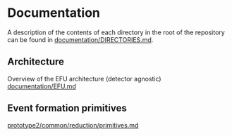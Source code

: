 # Documentation

A description of the contents of each directory in the root of the repository can be found in [documentation/DIRECTORIES.md](documentation/DIRECTORIES.md).

## Architecture
Overview of the EFU architecture (detector agnostic)
[documentation/EFU.md](documentation/EFU.md)


## Event formation primitives
[prototype2/common/reduction/primitives.md](prototype2/common/reduction/primitives.md)
